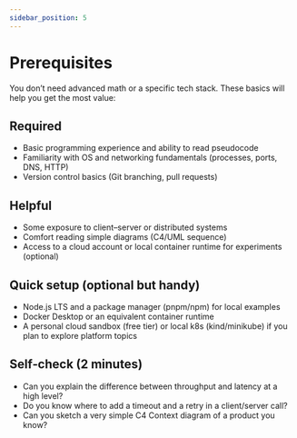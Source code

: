 ```yaml
---
sidebar_position: 5
---
```


# Prerequisites

You don’t need advanced math or a specific tech stack. These basics will help you get the most value:

## Required

- Basic programming experience and ability to read pseudocode
- Familiarity with OS and networking fundamentals (processes, ports, DNS, HTTP)
- Version control basics (Git branching, pull requests)

## Helpful

- Some exposure to client–server or distributed systems
- Comfort reading simple diagrams (C4/UML sequence)
- Access to a cloud account or local container runtime for experiments (optional)

## Quick setup (optional but handy)

- Node.js LTS and a package manager (pnpm/npm) for local examples
- Docker Desktop or an equivalent container runtime
- A personal cloud sandbox (free tier) or local k8s (kind/minikube) if you plan to explore platform topics

## Self‑check (2 minutes)

- Can you explain the difference between throughput and latency at a high level?
- Do you know where to add a timeout and a retry in a client/server call?
- Can you sketch a very simple C4 Context diagram of a product you know?

